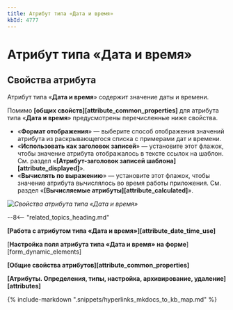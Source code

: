 ```yaml
---
title: Атрибут типа «Дата и время»
kbId: 4777
---
```


# Атрибут типа «Дата и время»

## Свойства атрибута

Атрибут типа «**Дата и время**» содержит значение даты и времени.

Помимо **[общих свойств][attribute_common_properties]** для атрибута типа «**Дата и время**» предусмотрены перечисленные ниже свойства.

- «**Формат отображения**» — выберите способ отображения значений атрибута из раскрывающегося списка с примерами дат и времени.
- «**Использовать как заголовок записей**» — установите этот флажок, чтобы значение атрибута отображалось в тексте ссылок на шаблон. См. раздел «**[Атрибут-заголовок записей шаблона][attribute_displayed]**».
- «**Вычислять по выражению**» — установите этот флажок, чтобы значение атрибута вычислялось во время работы приложения. См. раздел «**[Вычисляемые атрибуты][attribute_calculated]**».

_![Свойства атрибута типа «Дата и время»](https://kb.comindware.ru/assets/attribute_date_time_properties.png)_

--8<-- "related_topics_heading.md"

**[Работа с атрибутом типа «Дата и время»][attribute_date_time_use]**

[**Настройка поля атрибута типа «Дата и время» на форме**][form_dynamic_elements]

**[Общие свойства атрибутов][attribute_common_properties]**

**[Атрибуты. Определения, типы, настройка, архивирование, удаление][attributes]**

{% include-markdown ".snippets/hyperlinks_mkdocs_to_kb_map.md" %}
